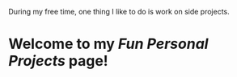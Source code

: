 During my free time, one thing I like to do is work on side projects. 
# Welcome to my *Fun Personal Projects* page!
